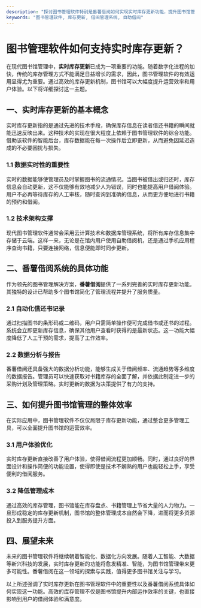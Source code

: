 ```yaml
---
description: "探讨图书管理软件特别是番薯借阅如何实现实时库存更新功能，提升图书馆管理效率。"
keywords: "图书管理软件, 库存更新, 借阅管理系统, 自助借阅"
---
```

# 图书管理软件如何支持实时库存更新？

在现代图书馆管理中，**实时库存更新**已成为一项重要的功能。随着数字化进程的加快，传统的库存管理方式不能满足日益增长的需求，因此，图书管理软件的有效运用显得尤为重要。通过高效的库存更新机制，图书馆可以大幅度提升运营效率和用户体验。以下将详细探讨这一主题。

## 一、实时库存更新的基本概念

实时库存更新指的是通过先进的技术手段，确保库存信息在读者借还书籍的瞬间就能迅速反映出来。这种技术的实现在很大程度上依赖于图书管理软件的综合功能。借助该软件的智能后台，库存数据能在每一次操作后立即更新，从而避免因延迟造成的不必要困扰与损失。

### 1.1 数据实时性的重要性

实时的数据能够使管理员及时掌握图书的流通情况。当图书被借出或归还时，库存信息会自动更新，这不仅能够有效地减少人为错误，同时也能提高用户借阅体验。用户不必再等待库存的人工审核，随时查询到准确的信息，从而更方便地进行书籍的预约和借阅。

### 1.2 技术架构支撑

现代图书管理软件通常会采用云计算技术和数据库管理系统，将所有库存信息集中存储于云端。这样一来，无论是在馆内用户使用自助借阅机，还是通过手机应用程序查询书籍，只要连接网络，信息便能即时同步更新。

## 二、番薯借阅系统的具体功能

作为领先的图书管理解决方案，**番薯借阅**提供了一系列完善的实时库存更新功能。其独特的设计已帮助多个图书馆简化了管理流程并提升了服务质量。

### 2.1 自动化借还书记录

通过扫描图书的条形码或二维码，用户只需简单操作便可完成借书或还书的过程。系统会立即更新库存信息，确保其他用户查看时获得的是最新状态。这一功能大幅度降低了人工干预的需求，提高了工作效率。

### 2.2 数据分析与报告

番薯借阅还具备强大的数据分析功能，能够生成关于借阅频率、流通趋势等多维度的数据报告。管理员可以快速获取对书籍库存的全面了解，并依据此制定进一步的采购计划及管理策略。实时更新的数据为决策提供了有力的支持。

## 三、如何提升图书馆管理的整体效率

在实际应用中，图书管理软件不仅仅局限于库存更新功能，通过整合更多管理工具，可以全面提升图书馆的运营效率。

### 3.1 用户体验优化

实时库存更新直接改善了用户体验，使得借阅流程更加顺畅。同时，通过良好的界面设计和操作简便的功能设置，使得即使是技术不娴熟的用户也能轻松上手，享受便利的借阅服务。

### 3.2 降低管理成本

通过高效的库存管理，图书馆能在库存盘点、书籍管理上节省大量的人力物力。一旦形成稳定的库存更新机制，图书馆的整体管理成本自然会下降，进而将更多资源投入到服务提升方面。

## 四、展望未来

未来的图书管理软件将继续朝着智能化、数据化方向发展。随着人工智能、大数据等新兴科技的发展，实时库存更新的功能将愈发精准、智能，为图书馆管理带来更多可能性。番薯借阅在这一领域的探索与实践，值得更多图书馆关注与学习。

以上所述强调了实时库存更新在图书管理软件中的重要性以及番薯借阅系统具体如何实现这一功能。高效的库存管理不仅是图书馆提升内部运作效率的关键，也直接影响到用户的借阅体验和满意度。
